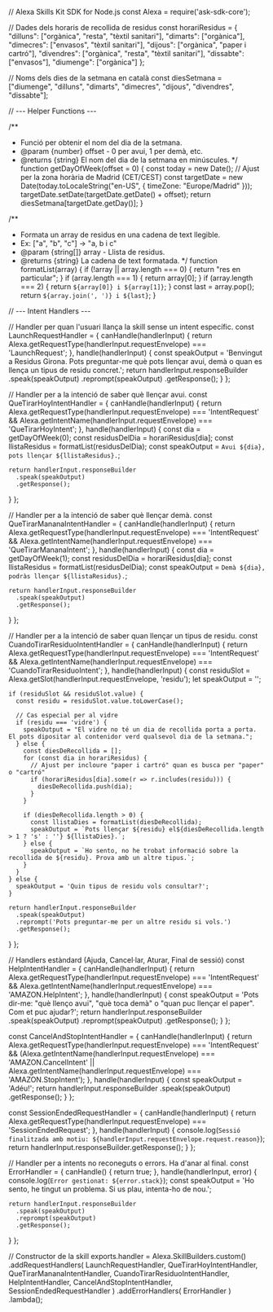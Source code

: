 // Alexa Skills Kit SDK for Node.js
const Alexa = require('ask-sdk-core');

// Dades dels horaris de recollida de residus
const horariResidus = {
  "dilluns": ["orgànica", "resta", "tèxtil sanitari"],
  "dimarts": ["orgànica"],
  "dimecres": ["envasos", "tèxtil sanitari"],
  "dijous": ["orgànica", "paper i cartró"],
  "divendres": ["orgànica", "resta", "tèxtil sanitari"],
  "dissabte": ["envasos"],
  "diumenge": ["orgànica"]
};

// Noms dels dies de la setmana en català
const diesSetmana = ["diumenge", "dilluns", "dimarts", "dimecres", "dijous", "divendres", "dissabte"];

// --- Helper Functions ---

/**
 * Funció per obtenir el nom del dia de la setmana.
 * @param {number} offset - 0 per avui, 1 per demà, etc.
 * @returns {string} El nom del dia de la setmana en minúscules.
 */
function getDayOfWeek(offset = 0) {
  const today = new Date();
  // Ajust per la zona horària de Madrid (CET/CEST)
  const targetDate = new Date(today.toLocaleString("en-US", { timeZone: "Europe/Madrid" }));
  targetDate.setDate(targetDate.getDate() + offset);
  return diesSetmana[targetDate.getDay()];
}

/**
 * Formata un array de residus en una cadena de text llegible.
 * Ex: ["a", "b", "c"] -> "a, b i c"
 * @param {string[]} array - Llista de residus.
 * @returns {string} La cadena de text formatada.
 */
function formatList(array) {
  if (!array || array.length === 0) {
    return "res en particular";
  }
  if (array.length === 1) {
    return array[0];
  }
  if (array.length === 2) {
    return `${array[0]} i ${array[1]}`;
  }
  const last = array.pop();
  return `${array.join(', ')} i ${last}`;
}


// --- Intent Handlers ---

// Handler per quan l'usuari llança la skill sense un intent específic.
const LaunchRequestHandler = {
  canHandle(handlerInput) {
    return Alexa.getRequestType(handlerInput.requestEnvelope) === 'LaunchRequest';
  },
  handle(handlerInput) {
    const speakOutput = 'Benvingut a Residus Girona. Pots preguntar-me què pots llençar avui, demà o quan es llença un tipus de residu concret.';
    return handlerInput.responseBuilder
      .speak(speakOutput)
      .reprompt(speakOutput)
      .getResponse();
  }
};

// Handler per a la intenció de saber què llençar avui.
const QueTirarHoyIntentHandler = {
  canHandle(handlerInput) {
    return Alexa.getRequestType(handlerInput.requestEnvelope) === 'IntentRequest' &&
      Alexa.getIntentName(handlerInput.requestEnvelope) === 'QueTirarHoyIntent';
  },
  handle(handlerInput) {
    const dia = getDayOfWeek(0);
    const residusDelDia = horariResidus[dia];
    const llistaResidus = formatList(residusDelDia);
    const speakOutput = `Avui ${dia}, pots llençar ${llistaResidus}.`;

    return handlerInput.responseBuilder
      .speak(speakOutput)
      .getResponse();
  }
};

// Handler per a la intenció de saber què llençar demà.
const QueTirarMananaIntentHandler = {
  canHandle(handlerInput) {
    return Alexa.getRequestType(handlerInput.requestEnvelope) === 'IntentRequest' &&
      Alexa.getIntentName(handlerInput.requestEnvelope) === 'QueTirarMananaIntent';
  },
  handle(handlerInput) {
    const dia = getDayOfWeek(1);
    const residusDelDia = horariResidus[dia];
    const llistaResidus = formatList(residusDelDia);
    const speakOutput = `Demà ${dia}, podràs llençar ${llistaResidus}.`;

    return handlerInput.responseBuilder
      .speak(speakOutput)
      .getResponse();
  }
};

// Handler per a la intenció de saber quan llençar un tipus de residu.
const CuandoTirarResiduoIntentHandler = {
  canHandle(handlerInput) {
    return Alexa.getRequestType(handlerInput.requestEnvelope) === 'IntentRequest' &&
      Alexa.getIntentName(handlerInput.requestEnvelope) === 'CuandoTirarResiduoIntent';
  },
  handle(handlerInput) {
    const residuSlot = Alexa.getSlot(handlerInput.requestEnvelope, 'residu');
    let speakOutput = '';

    if (residuSlot && residuSlot.value) {
      const residu = residuSlot.value.toLowerCase();

      // Cas especial per al vidre
      if (residu === 'vidre') {
        speakOutput = "El vidre no té un dia de recollida porta a porta. El pots dipositar al contenidor verd qualsevol dia de la setmana.";
      } else {
        const diesDeRecollida = [];
        for (const dia in horariResidus) {
          // Ajust per incloure "paper i cartró" quan es busca per "paper" o "cartró"
          if (horariResidus[dia].some(r => r.includes(residu))) {
            diesDeRecollida.push(dia);
          }
        }

        if (diesDeRecollida.length > 0) {
          const llistaDies = formatList(diesDeRecollida);
          speakOutput = `Pots llençar ${residu} el${diesDeRecollida.length > 1 ? 's' : ''} ${llistaDies}.`;
        } else {
          speakOutput = `Ho sento, no he trobat informació sobre la recollida de ${residu}. Prova amb un altre tipus.`;
        }
      }
    } else {
      speakOutput = 'Quin tipus de residu vols consultar?';
    }

    return handlerInput.responseBuilder
      .speak(speakOutput)
      .reprompt('Pots preguntar-me per un altre residu si vols.')
      .getResponse();
  }
};

// Handlers estàndard (Ajuda, Cancel·lar, Aturar, Final de sessió)
const HelpIntentHandler = {
  canHandle(handlerInput) {
    return Alexa.getRequestType(handlerInput.requestEnvelope) === 'IntentRequest' &&
      Alexa.getIntentName(handlerInput.requestEnvelope) === 'AMAZON.HelpIntent';
  },
  handle(handlerInput) {
    const speakOutput = 'Pots dir-me: "què llenço avui", "què toca demà" o "quan puc llençar el paper". Com et puc ajudar?';
    return handlerInput.responseBuilder
      .speak(speakOutput)
      .reprompt(speakOutput)
      .getResponse();
  }
};

const CancelAndStopIntentHandler = {
  canHandle(handlerInput) {
    return Alexa.getRequestType(handlerInput.requestEnvelope) === 'IntentRequest' &&
      (Alexa.getIntentName(handlerInput.requestEnvelope) === 'AMAZON.CancelIntent' ||
        Alexa.getIntentName(handlerInput.requestEnvelope) === 'AMAZON.StopIntent');
  },
  handle(handlerInput) {
    const speakOutput = 'Adéu!';
    return handlerInput.responseBuilder
      .speak(speakOutput)
      .getResponse();
  }
};

const SessionEndedRequestHandler = {
  canHandle(handlerInput) {
    return Alexa.getRequestType(handlerInput.requestEnvelope) === 'SessionEndedRequest';
  },
  handle(handlerInput) {
    console.log(`Sessió finalitzada amb motiu: ${handlerInput.requestEnvelope.request.reason}`);
    return handlerInput.responseBuilder.getResponse();
  }
};

// Handler per a intents no reconeguts o errors. Ha d'anar al final.
const ErrorHandler = {
  canHandle() {
    return true;
  },
  handle(handlerInput, error) {
    console.log(`Error gestionat: ${error.stack}`);
    const speakOutput = 'Ho sento, he tingut un problema. Si us plau, intenta-ho de nou.';

    return handlerInput.responseBuilder
      .speak(speakOutput)
      .reprompt(speakOutput)
      .getResponse();
  }
};

// Constructor de la skill
exports.handler = Alexa.SkillBuilders.custom()
  .addRequestHandlers(
    LaunchRequestHandler,
    QueTirarHoyIntentHandler,
    QueTirarMananaIntentHandler,
    CuandoTirarResiduoIntentHandler,
    HelpIntentHandler,
    CancelAndStopIntentHandler,
    SessionEndedRequestHandler
  )
  .addErrorHandlers(
    ErrorHandler
  )
  .lambda();
